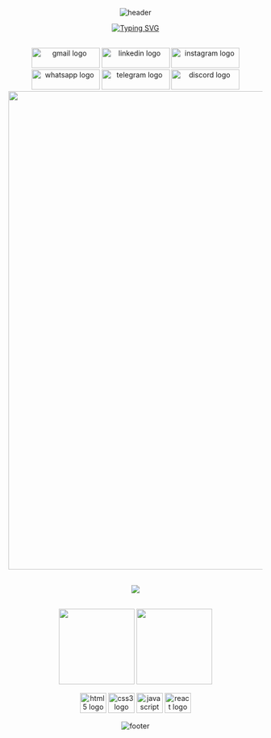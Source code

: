 <div align="center">

![header](https://capsule-render.vercel.app/api?height=150&type=waving&color=0:141321,100:a82da8)

[![Typing SVG](https://readme-typing-svg.demolab.com?font=Roboto&weight=700&size=40&duration=2000&pause=500&color=BD058E&background=FFFFFE00&center=true&vCenter=true&width=700&lines=Hello+World!!!;My+name+is+Washington+Lopes;I+am+Software+Developer;Currently+i+am+Systems+Assistant)](https://git.io/typing-svg)
</div>

<br>

<div align="center">
<a href="mailto:washingtonlopes2003@gmail.com"><img src="https://img.shields.io/static/v1?message=Gmail&logo=gmail&label=&color=D14836&logoColor=white&labelColor=&style=for-the-badge" height="40" width="135" alt="gmail logo"  /></a>
<img src="https://img.shields.io/static/v1?message=LinkedIn&logo=linkedin&label=&color=0077B5&logoColor=white&labelColor=&style=for-the-badge" height="40" width="135" alt="linkedin logo"  />
<img src="https://img.shields.io/static/v1?message=Instagram&logo=instagram&label=&color=E4405F&logoColor=white&labelColor=&style=for-the-badge" height="40" width="135" alt="instagram logo"  />
<img src="https://img.shields.io/static/v1?message=Whatsapp&logo=whatsapp&label=&color=25D366&logoColor=white&labelColor=&style=for-the-badge" height="40" width="135" alt="whatsapp logo"  />
<img src="https://img.shields.io/static/v1?message=Telegram&logo=telegram&label=&color=2CA5E0&logoColor=white&labelColor=&style=for-the-badge" height="40" width="135" alt="telegram logo"  />
<img src="https://img.shields.io/static/v1?message=Discord&logo=discord&label=&color=7289DA&logoColor=white&labelColor=&style=for-the-badge" height="40" width="135" alt="discord logo"  />
<br>
<img src="https://raw.githubusercontent.com/andreasbm/readme/master/assets/lines/rainbow.png" width="950">
<div align="center">


<br>

<p align="center"><img align="center" src="https://profile-counter.glitch.me/{washingtonlopesss}/count.svg" /></p> 


<br>

<div align="center">
<img height=150 align="center" src="https://github-readme-stats.vercel.app/api?username=washingtonlopesss&theme=transparent"/>
<img height=150 align="center" src="https://github-readme-stats.vercel.app/api/top-langs?username=washingtonlopesss&layout=compact&langs_count=8&card_width=320&theme=transparent"/>

<br>

<br>

<div align="center"> 
<img src="https://cdn.jsdelivr.net/gh/devicons/devicon/icons/html5/html5-original.svg" height="40" width="52" alt="html5 logo"/>
<img src="https://cdn.jsdelivr.net/gh/devicons/devicon/icons/css3/css3-original.svg" height="40" width="52" alt="css3 logo"/>
<img src="https://cdn.jsdelivr.net/gh/devicons/devicon/icons/javascript/javascript-original.svg" height="40" width="52" alt="javascript logo"/>
<img src="https://cdn.jsdelivr.net/gh/devicons/devicon/icons/react/react-original.svg" height="40" width="52" alt="react logo"/>
</div>
<div align="center">

![footer](https://capsule-render.vercel.app/api?type=waving&height=150&section=footer&color=0:141321,100:a82da8)
</div>
</div>

